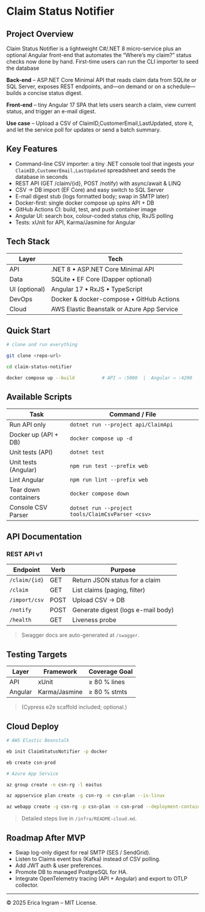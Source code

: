 # Claim Status Notifier

## Project Overview

Claim Status Notifier is a lightweight C#/.NET 8 micro-service plus an optional Angular front-end that automates the “Where’s my claim?” status checks now done by hand.  First-time users can run the CLI importer to seed the database

**Back-end** – ASP.NET Core Minimal API that reads claim data from SQLite or SQL Server, exposes REST endpoints, and—on demand or on a schedule—builds a concise status digest.

**Front-end** – tiny Angular 17 SPA that lets users search a claim, view current status, and trigger an e-mail digest.

**Use case** – Upload a CSV of ClaimID,CustomerEmail,LastUpdated, store it, and let the service poll for updates or send a batch summary.


## Key Features
- Command-line CSV importer: a tiny .NET console tool that ingests your
  `ClaimID,CustomerEmail,LastUpdated` spreadsheet and seeds the database in seconds
- REST API (GET /claim/{id}, POST /notify) with async/await & LINQ  
- CSV → DB import (EF Core) and easy switch to SQL Server  
- E-mail digest stub (logs formatted body; swap in SMTP later)  
- Docker-first: single docker compose up spins API + DB  
- GitHub Actions CI: build, test, and push container image  
- Angular UI: search box, colour-coded status chip, RxJS polling  
- Tests: xUnit for API, Karma/Jasmine for Angular


## Tech Stack
| **Layer**     | **Tech**                                      |
|---------------|-----------------------------------------------|
| API           | .NET 8 • ASP.NET Core Minimal API             |
| Data          | SQLite • EF Core (Dapper optional)            |
| UI (optional) | Angular 17 • RxJS • TypeScript                |
| DevOps        | Docker & docker-compose • GitHub Actions      |
| Cloud         | AWS Elastic Beanstalk or Azure App Service    |


## Quick Start
```bash
# clone and run everything

git clone <repo-url>

cd claim-status-notifier

docker compose up --build          # API → :5000  |  Angular → :4200

```


## Available Scripts
| **Task**              | **Command / File**                                |
|-----------------------|---------------------------------------------------|
| Run API only          | `dotnet run --project api/ClaimApi`               |
| Docker up (API + DB)  | `docker compose up -d`                            |
| Unit tests (API)      | `dotnet test`                                     |
| Unit tests (Angular)  | `npm run test --prefix web`                       |
| Lint Angular          | `npm run lint --prefix web`                       |
| Tear down containers  | `docker compose down`                             |
| Console CSV Parser    | `dotnet run --project tools/ClaimCsvParser <csv>` |


## API Documentation

### REST API v1
| **Endpoint**    | **Verb** | **Purpose**                       |
|-----------------|----------|-----------------------------------|
| `/claim/{id}`   | GET      | Return JSON status for a claim    |
| `/claim`        | GET      | List claims (paging, filter)      |
| `/import/csv`   | POST     | Upload CSV → DB                   |
| `/notify`       | POST     | Generate digest (logs e-mail body)|
| `/health`       | GET      | Liveness probe                    |

> Swagger docs are auto-generated at `/swagger`.


## Testing Targets
| **Layer** | **Framework**     | **Coverage Goal**         |
|----------|-------------------|----------------------------|
| API      | xUnit             | ≥ 80 % lines               |
| Angular  | Karma/Jasmine     | ≥ 80 % stmts               |

> (Cypress e2e scaffold included; optional.)


## Cloud Deploy
```bash
# AWS Elastic Beanstalk

eb init ClaimStatusNotifier -p docker

eb create csn-prod
```



```bash
# Azure App Service

az group create -n csn-rg -l eastus

az appservice plan create -g csn-rg -n csn-plan --is-linux

az webapp create -g csn-rg -p csn-plan -n csn-prod --deployment-container-image-name <your-image>
```

> Detailed steps live in `/infra/README-cloud.md`.


## Roadmap After MVP
- Swap log-only digest for real SMTP (SES / SendGrid).
- Listen to Claims event bus (Kafka) instead of CSV polling.
- Add JWT auth & user preferences.
- Promote DB to managed PostgreSQL for HA.
- Integrate OpenTelemetry tracing (API + Angular) and export to OTLP collector.

---
  © 2025 Erica Ingram – MIT License.

